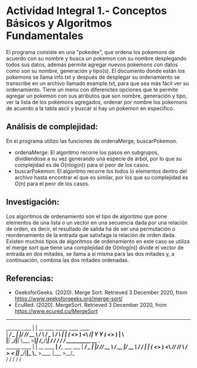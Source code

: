 # Actividad Integral 1.- Conceptos Básicos y Algoritmos Fundamentales

El programa consiste en una "pokedex", que ordena los pokemons de acuerdo con su nombre y busca un pokemon con su nombre desplegando todos sus datos, además permite agregar nuevos pokemons con datos como son su nombre, generación y tipo(s). El documento donde están los pokemons se llama info.txt y después de desplegar su ordenamiento se transcribe en un archivo llamado example.txt, para que sea más fácil ver su ordenamiento.
Tiene un menu con diferenctes opciones que te permite agregar un pokemon con sus atributos que son nombre, generación y tipo, ver la lista de los pokemons agregados, ordenar por nombre los pokemons de acuerdo a la tabla ascii y buscar si hay un pokemon en especifico.

## Análisis de complejidad: 
En el programa utilizo las funciones de ordenaMerge, buscarPokemon.
- ordenaMerge: El algoritmo recorre los pasos en subgrupos, dividiendose a su vez generando una especie de árbol, por lo que su complejidad es de O(nlog(n)) para el peor de los casos.
- buscarPokemon: El algoritmo recorre los todos lo elementos dentro del archivo hasta encontrar el que es similar, por los que su complejidad es O(n) para el peor de los casos.

## Investigación:
Los algoritmos de ordenamiento son el tipo de algoritmo que pone elementos de una lista o un vector en una secuencia dada por una relación de orden, es decir, el resultado de salida ha de ser una permutación o reordenamiento de la entrada que satisfaga la relación de orden dada. Existen muchos tipos de algoritmos de ordenamiento en este caso se utiliza el merge sort que tiene una complejidad de O(nlog(n)) divide el vector de entrada en dos mitades, se llama a sí misma para las dos mitades y, a continuación, combina las dos mitades ordenadas.

## Referencias: 
 - GeeksforGeeks. (2020). Merge Sort. Retrieved 3 December 2020, from https://www.geeksforgeeks.org/merge-sort/
 - EcuRed. (2020). MergeSort. Retrieved 3 December 2020, from https://www.ecured.cu/MergeSort

__________       __                                 
\______   \____ |  | __ ____   _____   ____   ____  
 |     ___/  _ \|  |/ // __ \ /     \ /  _ \ /    \ 
 |    |  (  <_> )    <\  ___/|  Y Y  (  <_> )   |  \  
 |____|   \____/|__|_ \\___  >__|_|  /\____/|___|  /
                     \/    \/      \/            \/ 
                      __________       __              .___             
                      \______   \____ |  | __ ____   __| _/____ ___  ___
                       |     ___/  _ \|  |/ // __ \ / __ |/ __ \\  \/  /
                       |    |  (  <_> )    <\  ___// /_/ \  ___/ >    < 
                       |____|   \____/|__|_ \\___  >____ |\___  >__/\_ \
                                           \/    \/     \/    \/      \/
